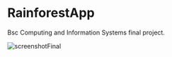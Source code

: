 # RainforestApp
Bsc Computing and Information Systems final project.

![screenshotFinal](https://user-images.githubusercontent.com/45234288/97022134-a92d9780-154b-11eb-9d09-c4456ef05c41.png)


